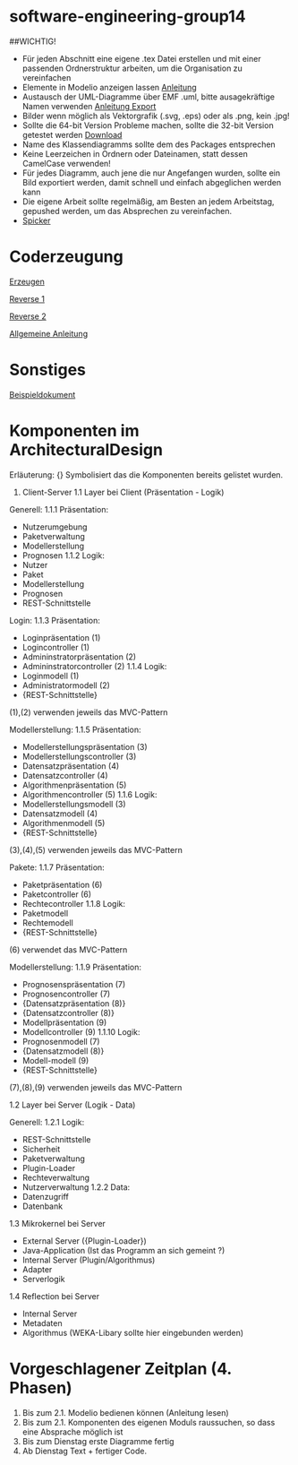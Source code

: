 # software-engineering-group14
##WICHTIG!
- Für jeden Abschnitt eine eigene .tex Datei erstellen und mit einer passenden Ordnerstruktur arbeiten, um die Organisation zu vereinfachen
- Elemente in Modelio anzeigen lassen [Anleitung](https://forge.modelio.org/projects/modelio-user-manual-english-22/wiki/Modeler-_modeler_diagrams_showing_masking_elements "Liest das überhaupt jemand?")
- Austausch der UML-Diagramme über EMF .uml, bitte ausagekräftige Namen verwenden [Anleitung Export](https://forge.modelio.org/projects/modelio3-usermanual-english-300/wiki/Xmi_exporting "Wie man seine Daten Exportiert")
- Bilder wenn möglich als Vektorgrafik (.svg, .eps) oder als .png, kein .jpg!
- Sollte die 64-bit Version Probleme machen, sollte die 32-bit Version getestet werden [Download](https://www.modelio.org/downloads/download-modelio.html "Hier klicken!")
- Name des Klassendiagramms sollte dem des Packages entsprechen
- Keine Leerzeichen in Ordnern oder Dateinamen, statt dessen CamelCase verwenden!
- Für jedes Diagramm, auch jene die nur Angefangen wurden, sollte ein Bild exportiert werden, damit schnell und einfach abgeglichen werden kann
- Die eigene Arbeit sollte regelmäßig, am Besten an jedem Arbeitstag, gepushed werden, um das Absprechen zu vereinfachen.
- [Spicker](https://envipath.org/wiki/index.php/Main_Page)

# Coderzeugung
[Erzeugen](http://forge.modelio.org/projects/javadesigner-modelio3-user-manual-english/wiki/Javadesigner-_javadeveloper_generating_java_code_java_code_generation_functions)

[Reverse 1](http://forge.modelio.org/projects/javadesigner-modelio3-user-manual-english/wiki/Javadesigner-_javadeveloper_java_reverse_launching_reverse_command)

[Reverse 2](http://forge.modelio.org/projects/javadesigner-modelio3-user-manual-english/wiki/Javadesigner-_javadeveloper_java_reverse_functioning_reverse_tool)

[Allgemeine Anleitung](http://forge.modelio.org/projects/javadesigner-modelio3-user-manual-english/wiki)

# Sonstiges
[Beispieldokument](http://www.ecs.csun.edu/~rlingard/COMP684/Example2SoftArch.htm "sehr kurz")


# Komponenten im ArchitecturalDesign

Erläuterung: {} Symbolisiert das die Komponenten bereits gelistet wurden.

1. Client-Server
1.1 Layer bei Client (Präsentation - Logik)    

Generell:
1.1.1 Präsentation:
- Nutzerumgebung
- Paketverwaltung
- Modellerstellung
- Prognosen
1.1.2 Logik:
- Nutzer
- Paket
- Modellerstellung
- Prognosen
- REST-Schnittstelle

Login:
1.1.3 Präsentation:
- Loginpräsentation (1)
- Logincontroller (1)
- Admininstratorpräsentation (2)
- Admininstratorcontroller (2)
1.1.4 Logik:
- Loginmodell (1)
- Administratormodell (2)
- {REST-Schnittstelle}

(1),(2) verwenden jeweils das MVC-Pattern

Modellerstellung:
1.1.5 Präsentation:
- Modellerstellungspräsentation (3)
- Modellerstellungscontroller (3)
- Datensatzpräsentation (4)
- Datensatzcontroller (4)
- Algorithmenpräsentation (5)
- Algorithmencontroller (5)
1.1.6 Logik:
- Modellerstellungsmodell (3)
- Datensatzmodell (4)
- Algorithmenmodell (5)
- {REST-Schnittstelle}

(3),(4),(5) verwenden jeweils das MVC-Pattern


Pakete:
1.1.7 Präsentation:
- Paketpräsentation (6)
- Paketcontroller (6)
- Rechtecontroller
1.1.8 Logik:
- Paketmodell
- Rechtemodell
- {REST-Schnittstelle}

(6) verwendet das MVC-Pattern


Modellerstellung:
1.1.9 Präsentation:
- Prognosenspräsentation (7)
- Prognosencontroller (7)
- {Datensatzpräsentation (8)}
- {Datensatzcontroller (8)}
- Modellpräsentation (9)
- Modellcontroller (9)
1.1.10 Logik:
- Prognosenmodell (7)
- {Datensatzmodell (8)}
- Modell-modell (9)
- {REST-Schnittstelle}

(7),(8),(9) verwenden jeweils das MVC-Pattern


1.2 Layer bei Server (Logik - Data)

Generell:
1.2.1 Logik:
- REST-Schnittstelle
- Sicherheit
- Paketverwaltung
- Plugin-Loader
- Rechteverwaltung
- Nutzerverwaltung
1.2.2 Data:
- Datenzugriff
- Datenbank

1.3 Mikrokernel bei Server
- External Server ({Plugin-Loader})
- Java-Application (Ist das Programm an sich gemeint ?)
- Internal Server (Plugin/Algorithmus)
- Adapter
- Serverlogik

1.4 Reflection bei Server
- Internal Server
- Metadaten
- Algorithmus (WEKA-Libary sollte hier eingebunden werden)

# Vorgeschlagener Zeitplan (4. Phasen)
1. Bis zum 2.1. Modelio bedienen können (Anleitung lesen)
2. Bis zum 2.1. Komponenten des eigenen Moduls raussuchen, so dass eine Absprache möglich ist
3. Bis zum Dienstag erste Diagramme fertig
4. Ab Dienstag Text + fertiger Code.

 
